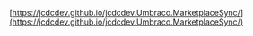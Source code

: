 [https://jcdcdev.github.io/jcdcdev.Umbraco.MarketplaceSync/](https://jcdcdev.github.io/jcdcdev.Umbraco.MarketplaceSync/)
